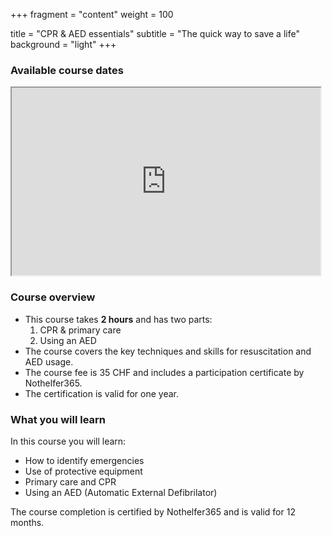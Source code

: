 +++
fragment = "content"
weight = 100

title = "CPR & AED essentials"
subtitle = "The quick way to save a life"
background = "light"
+++

### Available course dates
<iframe src="https://app.cituro.com/booking/4349650?presetService=11eba40c4c0487beb4fbd1e484b90e71" width="98%" height="300"></iframe>

### Course overview

- This course takes **2 hours** and has two parts:
  1. CPR &amp; primary care
  3. Using an AED
- The course covers the key techniques and skills for resuscitation and AED usage.
- The course fee is 35 CHF and includes a participation certificate by Nothelfer365.
- The certification is valid for one year.

### What you will learn

In this course you will learn:

- How to identify emergencies
- Use of protective equipment
- Primary care and CPR
- Using an AED (Automatic External Defibrilator)

The course completion is certified by Nothelfer365 and is valid for 12 months.